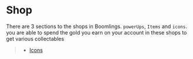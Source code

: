 # Shop

There are 3 sections to the shops in Boomlings. `powerUps`, `Items` and `icons`. you are able to spend the gold you earn on your account in these shops to get various collectables

> - [Icons](/resources/client/shop/icons.md)